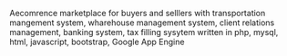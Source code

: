 Aecomrence marketplace for buyers and selllers with transportation mangement system, wharehouse management system, client relations management, banking system, tax filling sysytem written in php, mysql, html, javascript, bootstrap, Google App Engine
